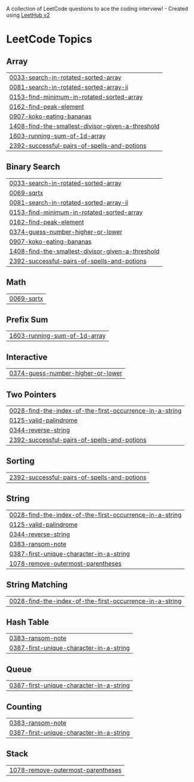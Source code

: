 A collection of LeetCode questions to ace the coding interview! - Created using [LeetHub v2](https://github.com/arunbhardwaj/LeetHub-2.0)
<!---LeetCode Topics Start-->
# LeetCode Topics
## Array
|  |
| ------- |
| [0033-search-in-rotated-sorted-array](https://github.com/shruthireddy-1505/October-25-/tree/master/0033-search-in-rotated-sorted-array) |
| [0081-search-in-rotated-sorted-array-ii](https://github.com/shruthireddy-1505/October-25-/tree/master/0081-search-in-rotated-sorted-array-ii) |
| [0153-find-minimum-in-rotated-sorted-array](https://github.com/shruthireddy-1505/October-25-/tree/master/0153-find-minimum-in-rotated-sorted-array) |
| [0162-find-peak-element](https://github.com/shruthireddy-1505/October-25-/tree/master/0162-find-peak-element) |
| [0907-koko-eating-bananas](https://github.com/shruthireddy-1505/October-25-/tree/master/0907-koko-eating-bananas) |
| [1408-find-the-smallest-divisor-given-a-threshold](https://github.com/shruthireddy-1505/October-25-/tree/master/1408-find-the-smallest-divisor-given-a-threshold) |
| [1603-running-sum-of-1d-array](https://github.com/shruthireddy-1505/October-25-/tree/master/1603-running-sum-of-1d-array) |
| [2392-successful-pairs-of-spells-and-potions](https://github.com/shruthireddy-1505/October-25-/tree/master/2392-successful-pairs-of-spells-and-potions) |
## Binary Search
|  |
| ------- |
| [0033-search-in-rotated-sorted-array](https://github.com/shruthireddy-1505/October-25-/tree/master/0033-search-in-rotated-sorted-array) |
| [0069-sqrtx](https://github.com/shruthireddy-1505/October-25-/tree/master/0069-sqrtx) |
| [0081-search-in-rotated-sorted-array-ii](https://github.com/shruthireddy-1505/October-25-/tree/master/0081-search-in-rotated-sorted-array-ii) |
| [0153-find-minimum-in-rotated-sorted-array](https://github.com/shruthireddy-1505/October-25-/tree/master/0153-find-minimum-in-rotated-sorted-array) |
| [0162-find-peak-element](https://github.com/shruthireddy-1505/October-25-/tree/master/0162-find-peak-element) |
| [0374-guess-number-higher-or-lower](https://github.com/shruthireddy-1505/October-25-/tree/master/0374-guess-number-higher-or-lower) |
| [0907-koko-eating-bananas](https://github.com/shruthireddy-1505/October-25-/tree/master/0907-koko-eating-bananas) |
| [1408-find-the-smallest-divisor-given-a-threshold](https://github.com/shruthireddy-1505/October-25-/tree/master/1408-find-the-smallest-divisor-given-a-threshold) |
| [2392-successful-pairs-of-spells-and-potions](https://github.com/shruthireddy-1505/October-25-/tree/master/2392-successful-pairs-of-spells-and-potions) |
## Math
|  |
| ------- |
| [0069-sqrtx](https://github.com/shruthireddy-1505/October-25-/tree/master/0069-sqrtx) |
## Prefix Sum
|  |
| ------- |
| [1603-running-sum-of-1d-array](https://github.com/shruthireddy-1505/October-25-/tree/master/1603-running-sum-of-1d-array) |
## Interactive
|  |
| ------- |
| [0374-guess-number-higher-or-lower](https://github.com/shruthireddy-1505/October-25-/tree/master/0374-guess-number-higher-or-lower) |
## Two Pointers
|  |
| ------- |
| [0028-find-the-index-of-the-first-occurrence-in-a-string](https://github.com/shruthireddy-1505/October-25-/tree/master/0028-find-the-index-of-the-first-occurrence-in-a-string) |
| [0125-valid-palindrome](https://github.com/shruthireddy-1505/October-25-/tree/master/0125-valid-palindrome) |
| [0344-reverse-string](https://github.com/shruthireddy-1505/October-25-/tree/master/0344-reverse-string) |
| [2392-successful-pairs-of-spells-and-potions](https://github.com/shruthireddy-1505/October-25-/tree/master/2392-successful-pairs-of-spells-and-potions) |
## Sorting
|  |
| ------- |
| [2392-successful-pairs-of-spells-and-potions](https://github.com/shruthireddy-1505/October-25-/tree/master/2392-successful-pairs-of-spells-and-potions) |
## String
|  |
| ------- |
| [0028-find-the-index-of-the-first-occurrence-in-a-string](https://github.com/shruthireddy-1505/October-25-/tree/master/0028-find-the-index-of-the-first-occurrence-in-a-string) |
| [0125-valid-palindrome](https://github.com/shruthireddy-1505/October-25-/tree/master/0125-valid-palindrome) |
| [0344-reverse-string](https://github.com/shruthireddy-1505/October-25-/tree/master/0344-reverse-string) |
| [0383-ransom-note](https://github.com/shruthireddy-1505/October-25-/tree/master/0383-ransom-note) |
| [0387-first-unique-character-in-a-string](https://github.com/shruthireddy-1505/October-25-/tree/master/0387-first-unique-character-in-a-string) |
| [1078-remove-outermost-parentheses](https://github.com/shruthireddy-1505/October-25-/tree/master/1078-remove-outermost-parentheses) |
## String Matching
|  |
| ------- |
| [0028-find-the-index-of-the-first-occurrence-in-a-string](https://github.com/shruthireddy-1505/October-25-/tree/master/0028-find-the-index-of-the-first-occurrence-in-a-string) |
## Hash Table
|  |
| ------- |
| [0383-ransom-note](https://github.com/shruthireddy-1505/October-25-/tree/master/0383-ransom-note) |
| [0387-first-unique-character-in-a-string](https://github.com/shruthireddy-1505/October-25-/tree/master/0387-first-unique-character-in-a-string) |
## Queue
|  |
| ------- |
| [0387-first-unique-character-in-a-string](https://github.com/shruthireddy-1505/October-25-/tree/master/0387-first-unique-character-in-a-string) |
## Counting
|  |
| ------- |
| [0383-ransom-note](https://github.com/shruthireddy-1505/October-25-/tree/master/0383-ransom-note) |
| [0387-first-unique-character-in-a-string](https://github.com/shruthireddy-1505/October-25-/tree/master/0387-first-unique-character-in-a-string) |
## Stack
|  |
| ------- |
| [1078-remove-outermost-parentheses](https://github.com/shruthireddy-1505/October-25-/tree/master/1078-remove-outermost-parentheses) |
<!---LeetCode Topics End-->